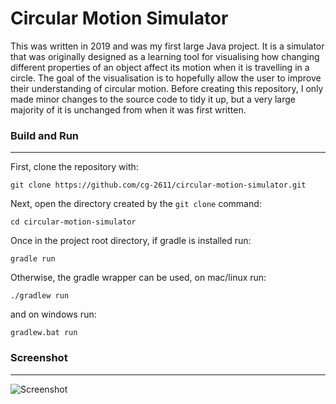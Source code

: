 # Circular Motion Simulator

This was written in 2019 and was my first large Java project. It is a simulator that was originally designed as a learning tool for visualising how changing different properties of an object affect its motion when it is travelling in a circle. The goal of the visualisation is to hopefully allow the user to improve their understanding of circular motion. Before creating this repository, I only made minor changes to the source code to tidy it up, but a very large majority of it is unchanged from when it was first written.

### Build and Run
---
First, clone the repository with:
```
git clone https://github.com/cg-2611/circular-motion-simulator.git
```
Next, open the directory created by the `git clone` command:
```
cd circular-motion-simulator
```
Once in the project root directory, if gradle is installed run:
```
gradle run
```
Otherwise, the gradle wrapper can be used, on mac/linux run:
```
./gradlew run
```
and on windows run:
```
gradlew.bat run
```

### Screenshot
---
![Screenshot](https://user-images.githubusercontent.com/85838571/126817250-7a85ba63-4891-455b-bbc1-8393fb21bf9a.png)
